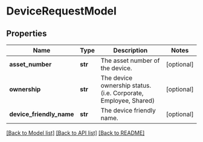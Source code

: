 # DeviceRequestModel

## Properties
Name | Type | Description | Notes
------------ | ------------- | ------------- | -------------
**asset_number** | **str** | The asset number of the device. | [optional] 
**ownership** | **str** | The device ownership status. (i.e. Corporate, Employee, Shared) | [optional] 
**device_friendly_name** | **str** | The device friendly name. | [optional] 

[[Back to Model list]](../README.md#documentation-for-models) [[Back to API list]](../README.md#documentation-for-api-endpoints) [[Back to README]](../README.md)


